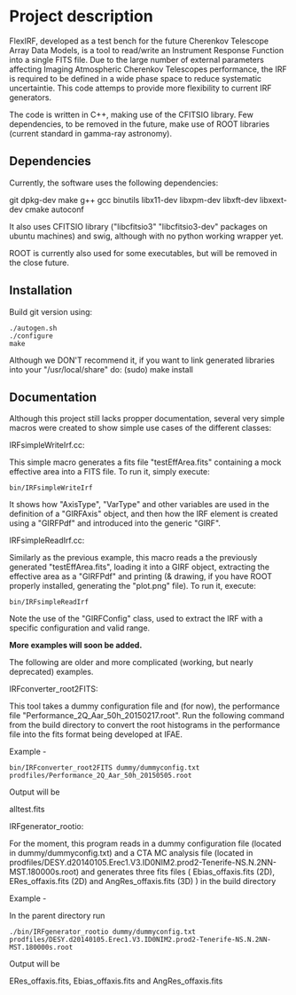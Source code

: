 
Project description
==============

FlexIRF, developed as a test bench for the future Cherenkov Telescope Array Data Models, is a tool to read/write an Instrument Response Function into a single FITS file. Due to the large number of external parameters affecting Imaging Atmospheric Cherenkov Telescopes performance, the IRF is required to be defined in a wide phase space to reduce systematic uncertaintie. This code attemps to provide more flexibility to current IRF generators. 

The code is written in C++, making use of the CFITSIO library. Few dependencies, to be removed in the future, make use of ROOT libraries (current standard in gamma-ray astronomy).


Dependencies
--------------

Currently, the software uses the following dependencies:

git dpkg-dev make g++ gcc binutils libx11-dev libxpm-dev libxft-dev libxext-dev cmake autoconf 

It also uses CFITSIO library ("libcfitsio3" "libcfitsio3-dev" packages on ubuntu machines) and swig, although with no python working wrapper yet.

ROOT is currently also used for some executables, but will be removed in the close future.


Installation
--------------

Build git version using:

```shell
./autogen.sh
./configure
make
```

Although we DON'T recommend it, if you want to link generated libraries into your "/usr/local/share" do:
(sudo) make install

Documentation
--------------

Although this project still lacks propper documentation, several very simple macros were created to show simple use cases of the different classes:

IRFsimpleWriteIrf.cc:

This simple macro generates a fits file "testEffArea.fits" containing a mock effective area into a FITS file. To run it, simply execute:

```shell
bin/IRFsimpleWriteIrf
```

It shows how "AxisType", "VarType" and other variables are used in the definition of a "GIRFAxis" object, and then how the IRF element is created using a "GIRFPdf" and introduced into the generic "GIRF".


IRFsimpleReadIrf.cc:

Similarly as the previous example, this macro reads a the previously generated "testEffArea.fits", loading it into a GIRF object, extracting the effective area as a "GIRFPdf" and printing (& drawing, if you have ROOT properly installed, generating the "plot.png" file). To run it, execute:

```shell
bin/IRFsimpleReadIrf
```
Note the use of the "GIRFConfig" class, used to extract the IRF with a specific configuration and valid range. 

**More examples will soon be added.**


The following are older and more complicated (working, but nearly deprecated) examples. 

IRFconverter_root2FITS:

This tool takes a dummy configuration file and (for now), the performance file "Performance_2Q_Aar_50h_20150217.root". Run the following
command from the build directory to convert the root histograms in the performance file into the fits format being developed at IFAE.

Example -

```shell
bin/IRFconverter_root2FITS dummy/dummyconfig.txt prodfiles/Performance_2Q_Aar_50h_20150505.root
```

Output will be

alltest.fits

IRFgenerator_rootio:

For the moment, this program reads in a dummy configuration file (located in dummy/dummyconfig.txt) 
and a CTA MC analysis file (located in prodfiles/DESY.d20140105.Erec1.V3.ID0NIM2.prod2-Tenerife-NS.N.2NN-MST.180000s.root) 
and generates three fits files ( Ebias_offaxis.fits (2D), ERes_offaxis.fits (2D) and AngRes_offaxis.fits (3D) ) in the build directory

Example -

In the parent directory run

```shell
./bin/IRFgenerator_rootio dummy/dummyconfig.txt prodfiles/DESY.d20140105.Erec1.V3.ID0NIM2.prod2-Tenerife-NS.N.2NN-MST.180000s.root
```

Output will be 

ERes_offaxis.fits, Ebias_offaxis.fits and AngRes_offaxis.fits

